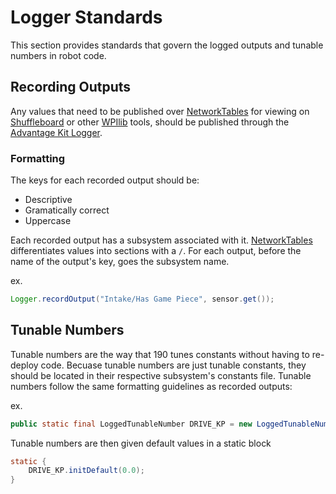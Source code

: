 # Logger Standards
This section provides standards that govern the logged outputs and tunable numbers in robot code.

## Recording Outputs
Any values that need to be published over [NetworkTables](https://docs.wpilib.org/en/stable/docs/software/networktables/networktables-intro.html) for viewing on [Shuffleboard](https://docs.wpilib.org/en/stable/docs/software/dashboards/shuffleboard/index.html) or other [WPIlib](https://github.com/wpilibsuite/allwpilib) tools, should be published through the [Advantage Kit Logger](https://github.com/Mechanical-Advantage/AdvantageKit/blob/main/docs/RECORDING-OUTPUTS.md).

### Formatting
The keys for each recorded output should be:

* Descriptive
* Gramatically correct
* Uppercase

Each recorded output has a subsystem associated with it. [NetworkTables](https://docs.wpilib.org/en/stable/docs/software/networktables/networktables-intro.html) differentiates values into sections with a ```/```. For each output, before the name of the output's key, goes the subsystem name.

ex.
```java
Logger.recordOutput("Intake/Has Game Piece", sensor.get());
```

## Tunable Numbers
Tunable numbers are the way that 190 tunes constants without having to re-deploy code. Becuase tunable numbers are just tunable constants, they should be located in their respective subsystem's constants file. Tunable numbers follow the same formatting guidelines as recorded outputs:

ex.

```java
public static final LoggedTunableNumber DRIVE_KP = new LoggedTunableNumber("Drive/Drive Kp");
```

Tunable numbers are then given default values in a static block

```java
static {
    DRIVE_KP.initDefault(0.0);
}
```